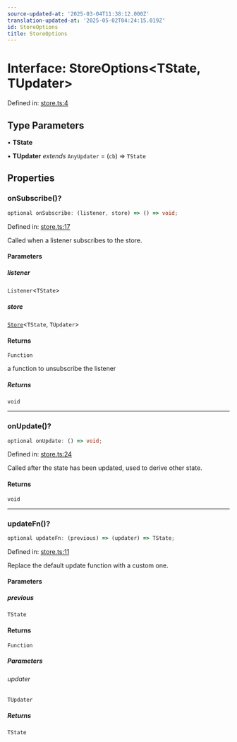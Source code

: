 ```yaml
---
source-updated-at: '2025-03-04T11:38:12.000Z'
translation-updated-at: '2025-05-02T04:24:15.019Z'
id: StoreOptions
title: StoreOptions
---
```


<!-- DO NOT EDIT: this page is autogenerated from the type comments -->

# Interface: StoreOptions\<TState, TUpdater\>

Defined in: [store.ts:4](https://github.com/TanStack/store/blob/main/packages/store/src/store.ts#L4)

## Type Parameters

• **TState**

• **TUpdater** *extends* `AnyUpdater` = (`cb`) => `TState`

## Properties

### onSubscribe()?

```ts
optional onSubscribe: (listener, store) => () => void;
```

Defined in: [store.ts:17](https://github.com/TanStack/store/blob/main/packages/store/src/store.ts#L17)

Called when a listener subscribes to the store.

#### Parameters

##### listener

`Listener`\<`TState`\>

##### store

[`Store`](../classes/store.md)\<`TState`, `TUpdater`\>

#### Returns

`Function`

a function to unsubscribe the listener

##### Returns

`void`

***

### onUpdate()?

```ts
optional onUpdate: () => void;
```

Defined in: [store.ts:24](https://github.com/TanStack/store/blob/main/packages/store/src/store.ts#L24)

Called after the state has been updated, used to derive other state.

#### Returns

`void`

***

### updateFn()?

```ts
optional updateFn: (previous) => (updater) => TState;
```

Defined in: [store.ts:11](https://github.com/TanStack/store/blob/main/packages/store/src/store.ts#L11)

Replace the default update function with a custom one.

#### Parameters

##### previous

`TState`

#### Returns

`Function`

##### Parameters

###### updater

`TUpdater`

##### Returns

`TState`
